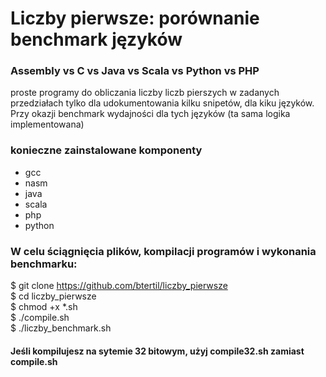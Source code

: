 # Liczby pierwsze: porównanie benchmark języków
### Assembly vs C vs Java vs Scala vs Python vs PHP 

proste programy do obliczania liczby liczb pierszych w zadanych przedziałach
tylko dla udokumentowania kilku snipetów, dla kiku języków. Przy okazji benchmark wydajności dla tych języków (ta sama logika implementowana)

### konieczne zainstalowane komponenty
* gcc
* nasm
* java
* scala
* php
* python


### W celu ściągnięcia plików, kompilacji programów i wykonania benchmarku:
$ git clone https://github.com/btertil/liczby_pierwsze
<br>$ cd liczby_pierwsze
<br>$ chmod +x *.sh
<br>$ ./compile.sh
<br>$ ./liczby_benchmark.sh

#### Jeśli kompilujesz na sytemie 32 bitowym, użyj **compile32.sh** zamiast compile.sh
